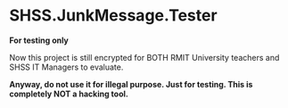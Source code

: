 # SHSS.JunkMessage.Tester

**For testing only**

Now this project is still encrypted for BOTH RMIT University teachers and SHSS IT Managers to evaluate. 

**Anyway, do not use it for illegal purpose. Just for testing. This is completely NOT a hacking tool.**
